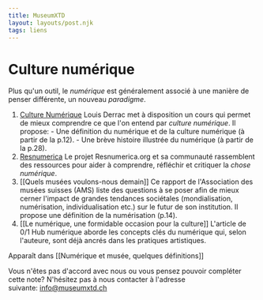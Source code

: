 ```yaml
---
title: MuseumXTD
layout: layouts/post.njk
tags: liens
---
```

# Culture numérique
Plus qu'un outil, le *numérique* est généralement associé à une manière de penser différente, un nouveau *paradigme*.   

1. [Culture Numérique](https://louisderrac.com/files/cours/culture-numerique/culture-numerique-1.pdf)
   Louis Derrac met à disposition un cours qui permet de mieux comprendre ce que l'on entend par _culture numérique_. Il propose:
	   - Une définition du numérique et de la culture numérique (à partir de la p.12).
	   - Une brève histoire illustrée du numérique (à partir de la p.28).
2. [Resnumerica](https://resnumerica.org/)
   Le projet Resnumerica.org et sa communauté rassemblent des ressources pour aider à comprendre, réfléchir et critiquer la *chose numérique*. 
3. [[Quels musées voulons-nous demain]] 
   Ce rapport de l'Association des musées suisses (AMS) liste des questions à se poser afin de mieux cerner l'impact de grandes tendances sociétales (mondialisation, numérisation, individualisation etc.) sur le futur de son institution. Il propose une définition de la numérisation (p.14). 
4. [[Le numérique, une formidable occasion pour la culture]]
   L'article de 0/1 Hub numérique aborde les concepts clés du numérique qui, selon l'auteure, sont déjà ancrés dans les pratiques artistiques. 


Apparaît dans [[Numérique et musée, quelques définitions]]

Vous n'êtes pas d'accord avec nous ou vous pensez pouvoir compléter cette note? N'hésitez pas à nous contacter à l'adresse suivante: [info@museumxtd.ch](mailto:info@museumxtd.ch)